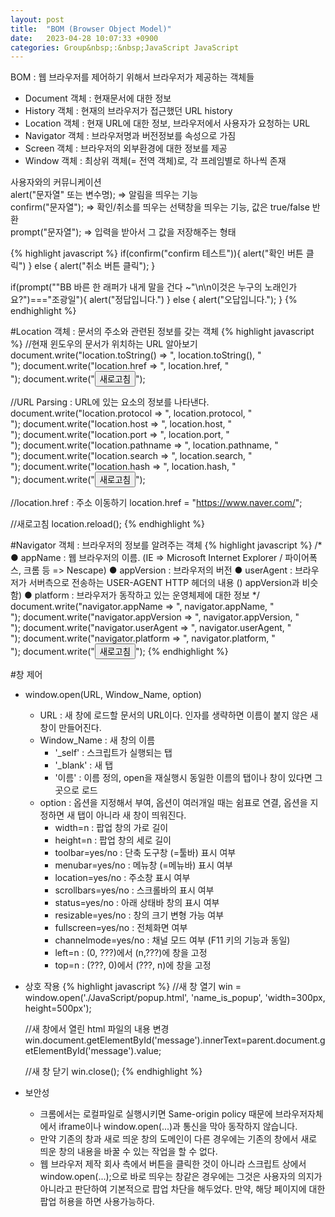 ```yaml
---
layout: post
title:  "BOM (Browser Object Model)"
date:   2023-04-28 10:07:33 +0900
categories: Group&nbsp;:&nbsp;JavaScript JavaScript
---
```


BOM : 웹 브라우저를 제어하기 위해서 브라우저가 제공하는 객체들
- Document 객체 : 현재문서에 대한 정보
- History 객체 : 현재의 브라우저가 접근했던 URL history
- Location 객체 : 현재 URL에 대한 정보, 브라우저에서 사용자가 요청하는 URL
- Navigator 객체 : 브라우저명과 버전정보를 속성으로 가짐
- Screen 객체 : 브라우저의 외부환경에 대한 정보를 제공
- Window 객체 : 최상위 객체(= 전역 객체)로, 각 프레임별로 하나씩 존재

사용자와의 커뮤니케이션  
alert("문자열" 또는 변수명);  => 알림을 띄우는 기능  
confirm("문자열"); => 확인/취소를 띄우는 선택창을 띄우는 기능, 값은 true/false 반환  
prompt("문자열"); => 입력을 받아서 그 값을 저장해주는 형태  

{% highlight javascript %}
if(confirm("confirm 테스트")){
    alert("확인 버튼  클릭")
}
else {
    alert("취소 버튼 클릭");
}

if(prompt("\"BB 바른 한 래퍼가 내게 말을 건다 ~\"\n\n이것은 누구의 노래인가요?")==="조광일"){
        alert("정답입니다.")
    }
    else {
        alert("오답입니다.");
    }
{% endhighlight %}

#Location 객체 : 문서의 주소와 관련된 정보를 갖는 객체
{% highlight javascript %}
//현재 윈도우의 문서가 위치하는 URL 알아보기
document.write("location.toString() => ", location.toString(), "<br/>");
document.write("location.href => ", location.href, "<br/>");
document.write("<button onclick='javascript:location.reload();'>새로고침</button>");

//URL Parsing : URL에 있는 요소의 정보를 나타낸다.
document.write("location.protocol => ", location.protocol, "<br/>");
document.write("location.host => ", location.host, "<br/>");
document.write("location.port => ", location.port, "<br/>");
document.write("location.pathname => ", location.pathname, "<br/>");
document.write("location.search => ", location.search, "<br/>");
document.write("location.hash => ", location.hash, "<br/>");
document.write("<button onclick='javascript:location.reload();'>새로고침</button>");

//location.href : 주소 이동하기
location.href = "https://www.naver.com/";

//새로고침
location.reload();
{% endhighlight %}

#Navigator 객체 : 브라우저의 정보를 알려주는 객체
{% highlight javascript %}
/*
    ● appName : 웹 브라우저의 이름. (IE => Microsoft Internet Explorer / 파이어폭스, 크롬 등 => Nescape)
    ● appVersion : 브라우저의 버전
    ● userAgent : 브라우저가 서버측으로 전송하는 USER-AGENT HTTP 헤더의 내용 () appVersion과 비슷함)
    ● platform : 브라우저가 동작하고 있는 운영체제에 대한 정보
*/
document.write("navigator.appName => ", navigator.appName, "<br/>");
document.write("navigator.appVersion => ", navigator.appVersion, "<br/>");
document.write("navigator.userAgent => ", navigator.userAgent, "<br/>");
document.write("navigator.platform => ", navigator.platform, "<br/>");
document.write("<button onclick='javascript:location.reload();'>새로고침</button>");
{% endhighlight %}

#창 제어
- window.open(URL, Window_Name, option)
    - URL : 새 창에 로드할 문서의 URL이다. 인자를 생략하면 이름이 붙지 않은 새 창이 만들어진다.
    - Window_Name : 새 창의 이름
        - '_self' : 스크립트가 실행되는 탭
        -  '_blank' : 새 탭
        -  '이름' : 이름 정의, open을 재실행시 동일한 이름의 탭이나 창이 있다면 그 곳으로 로드
    - option : 옵션을 지정해서 부여, 옵션이 여러개일 때는 쉼표로 연결, 옵션을 지정하면 새 탭이 아니라 새 창이 띄워진다.
        -  width=n : 팝업 창의 가로 길이
        -  height=n : 팝업 창의 세로 길이
        -  toolbar=yes/no : 단축 도구창 (=툴바) 표시 여부
        -  menubar=yes/no : 메뉴창 (=메뉴바) 표시 여부
        -  location=yes/no : 주소창 표시 여부
        -  scrollbars=yes/no : 스크롤바의 표시 여부
        -  status=yes/no : 아래 상태바 창의 표시 여부
        -  resizable=yes/no : 창의 크기 변형 가능 여부
        -  fullscreen=yes/no : 전체화면 여부
        -  channelmode=yes/no : 채널 모드 여부 (F11 키의 기능과 동일)
        -  left=n : (0, ???)에서 (n,???)에 창을 고정
        -  top=n : (???, 0)에서 (???, n)에 창을 고정
- 상호 작용
{% highlight javascript %}
    //새 창 열기
    win = window.open('./JavaScript/popup.html', 'name_is_popup', 'width=300px, height=500px');
    
    //새 창에서 열린 html 파일의 내용 변경
    win.document.getElementById('message').innerText=parent.document.getElementById('message').value;
    
    //새 창 닫기
    win.close();
{% endhighlight %}
- 보안성
    - 크롬에서는 로컬파일로 실행시키면 Same-origin policy 때문에 브라우저자체에서 iframe이나 window.open(...)과 통신을 막아 동작하지 않습니다.
    - 만약 기존의 창과 새로 띄운 창의 도메인이 다른 경우에는 기존의 창에서 새로 띄운 창의 내용을 바꿀 수 있는 작업을 할 수 없다.
    - 웹 브라우저 제작 회사 측에서 버튼을 클릭한 것이 아니라 스크립트 상에서 window.open(...);으로 바로 띄우는 창같은 경우에는 그것은 사용자의 의지가 아니라고 판단하여 기본적으로 팝업 차단을 해두었다. 만약, 해당 페이지에 대한 팝업 허용을 하면 사용가능하다.